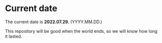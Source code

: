 # Current date

The current date is **2022.07.29.** (YYYY.MM.DD.)

This repository will be good when the world ends, so we will know how long it lasted.